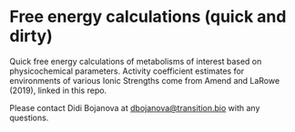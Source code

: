 # Free energy calculations (quick and dirty)

Quick free energy calculations of metabolisms of interest based on physicochemical parameters. Activity coefficient estimates for environments of various Ionic Strengths come from Amend and LaRowe (2019), linked in this repo.

Please contact Didi Bojanova at dbojanova@transition.bio with any questions.
